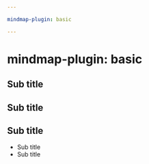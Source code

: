 ```yaml
---

mindmap-plugin: basic

---
```


# mindmap-plugin: basic

## Sub title

## Sub title

## Sub title
- Sub title
- Sub title